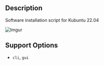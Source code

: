 ## Description

Software installation script for Kubuntu 22.04

![Imgur](https://imgur.com/cUSN55n.png)

## Support Options

- `cli`, `gui`
